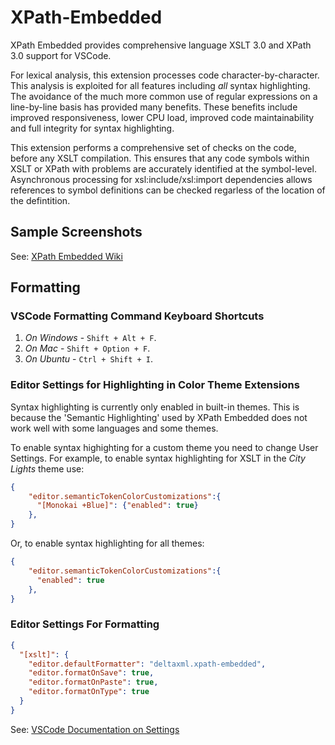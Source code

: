 # XPath-Embedded

XPath Embedded provides comprehensive language XSLT 3.0 and XPath 3.0 support for VSCode.

For lexical analysis, this extension processes code character-by-character. This analysis is exploited for all features including *all* syntax highlighting. The avoidance of the much more common use of regular expressions on a line-by-line basis has provided many benefits. These benefits include improved responsiveness, lower CPU load, improved code maintainability and full integrity for syntax highlighting.

This extension performs a comprehensive set of checks on the code, before any XSLT compilation. This ensures that any code symbols within XSLT or XPath with problems are accurately identified at the symbol-level. Asynchronous processing for xsl:include/xsl:import dependencies allows references to symbol definitions can be checked regarless of the location of the defintition.

## Sample Screenshots

See: [XPath Embedded Wiki](https://github.com/DeltaXML/vscode-xslt-tokenizer/wiki/)

## Formatting

### VSCode Formatting Command Keyboard Shortcuts
1. *On Windows* - ```Shift + Alt + F```.
2. *On Mac* - ```Shift + Option + F```.
3. *On Ubuntu* - ```Ctrl + Shift + I```.

### Editor Settings for Highlighting in Color Theme Extensions

Syntax highlighting is currently only enabled in built-in themes. This is because the 'Semantic Highlighting' used by XPath Embedded does not work well with some languages and some themes.

To enable syntax highighting for a custom theme you need to change User Settings. For example, to enable syntax highlighting for XSLT in the *City Lights* theme use:
```json
{
    "editor.semanticTokenColorCustomizations":{
      "[Monokai +Blue]": {"enabled": true}
    },
}
  ```

Or, to enable syntax highlighting for all themes:

```json
{
    "editor.semanticTokenColorCustomizations":{
      "enabled": true
    },
}
  ```

### Editor Settings For Formatting
```json
{
  "[xslt]": {
    "editor.defaultFormatter": "deltaxml.xpath-embedded",
    "editor.formatOnSave": true,
    "editor.formatOnPaste": true,
    "editor.formatOnType": true
  }
}
```
See: [VSCode Documentation on Settings](https://code.visualstudio.com/docs/getstarted/settings)



